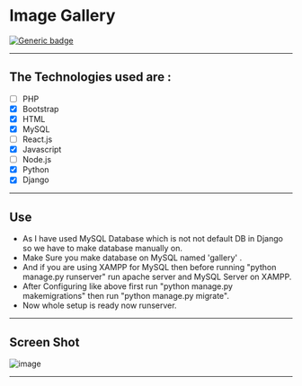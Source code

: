 # Image Gallery

[![Generic badge](https://img.shields.io/badge/Arpit-Gupta-1abc9c.svg)](https://github.com/NarutoOp)

---

## The Technologies used are :


- [ ] PHP
- [x] Bootstrap
- [x] HTML
- [x] MySQL
- [ ] React.js
- [x] Javascript
- [ ] Node.js
- [x] Python
- [x] Django

---

## Use

 - As I have used MySQL Database which is not not default DB in Django so we have to make database manually on. 
 - Make Sure you make database on MySQL named 'gallery' . 
 - And if you are using XAMPP for MySQL then before running "python manage.py runserver" run apache server and MySQL Server on XAMPP.
 - After Configuring like above first run "python manage.py makemigrations" then run "python manage.py migrate".
 - Now whole setup is ready now runserver.
 
---

## Screen Shot

![image](https://user-images.githubusercontent.com/55342994/100693822-aaa47800-33b3-11eb-809e-b014765976c0.png)

---
